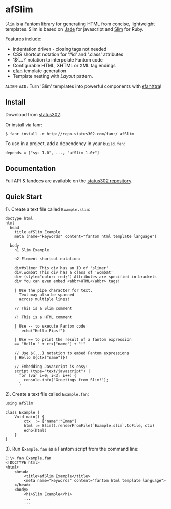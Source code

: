 # afSlim

`Slim` is a [Fantom](http://fantom.org/) library for generating HTML from concise, lightweight templates. Slim is based on [Jade](http://jade-lang.com/) for javascript and [Slim](http://slim-lang.com/) for Ruby.

Features include:
 - indentation driven - closing tags not needed
 - CSS shortcut notation for '#id' and '.class' attributes
 - '${...}' notation to interpolate Fantom code
 - Configurable HTML, XHTML or XML tag endings
 - [efan](http://www.fantomfactory.org/pods/afEfan) template generation
 - Template nesting with *Layout* pattern.
 
`ALIEN-AID:` Turn 'Slim' templates into powerful components with [efanXtra](http://www.fantomfactory.org/pods/afEfan)!



## Install

Download from [status302](http://repo.status302.com/browse/afSlim).

Or install via fanr:

    $ fanr install -r http://repo.status302.com/fanr/ afSlim

To use in a project, add a dependency in your `build.fan`:

    depends = ["sys 1.0", ..., "afSlim 1.0+"]



## Documentation

Full API & fandocs are available on the [status302 repository](http://repo.status302.com/doc/afSlim/#overview).



## Quick Start

1). Create a text file called `Example.slim`:

    doctype html
    html
      head
        title afSlim Example
        meta (name="keywords" content="fantom html template language")

      body
        h1 Slim Example

        h2 Element shortcut notation:

        div#slimer This div has an ID of 'slimer'
        div.wombat This div has a class of 'wombat'
        div (style="color: red;") Attributes are specified in brackets
        div You can even embed <abbr>HTML</abbr> tags!

        | Use the pipe character for text.
          Text may also be spanned
          across multiple lines!

        // This is a Slim comment

        /! This is a HTML comment

        | Use -- to execute Fantom code
        -- echo("Hello Pips!")

        | Use == to print the result of a fantom expression
        == "Hello " + ctx["name"] + "!"

        // Use $(...) notation to embed Fantom expressions
        | Hello ${ctx["name"]}!

        // Embedding Javascript is easy!
        script (type="text/javascript") |
          for (var i=0; i<3; i++) {
            console.info("Greetings from Slim!");
          }

2). Create a text file called `Example.fan`:

    using afSlim

    class Example {
        Void main() {
            ctx  := ["name":"Emma"]
            html := Slim().renderFromFile(`Example.slim`.toFile, ctx)
            echo(html)
        }
    }

3). Run `Example.fan` as a Fantom script from the command line:

    C:\> fan Example.fan
    <!DOCTYPE html>
    <html>
        <head>
            <title>afSlim Example</title>
            <meta name="keywords" content="fantom html template language">
        </head>
        <body>
            <h1>Slim Example</h1>
            ...
            ...


